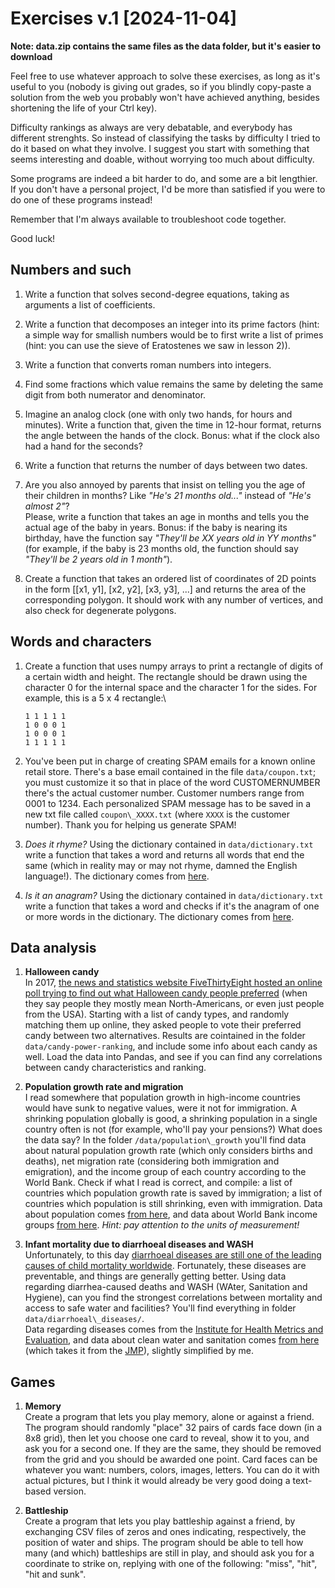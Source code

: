 Exercises v.1 [2024-11-04]
==========================

**Note: data.zip contains the same files as the data folder, but it's easier to download**

Feel free to use whatever approach to solve these exercises, as long as
it's useful to you (nobody is giving out grades, so if you blindly
copy-paste a solution from the web you probably won't have achieved
anything, besides shortening the life of your Ctrl key).

Difficulty rankings as always are very debatable, and everybody has
different strenghts. So instead of classifying the tasks by difficulty I
tried to do it based on what they involve. I suggest you start with
something that seems interesting and doable, without worrying too much
about difficulty.

Some programs are indeed a bit harder to do, and some are a bit
lengthier. If you don't have a personal project, I'd be more than
satisfied if you were to do one of these programs instead!

Remember that I'm always available to troubleshoot code together.

Good luck!

Numbers and such
----------------

1.  Write a function that solves second-degree equations, taking as
    arguments a list of coefficients.
    
3.  Write a function that decomposes an integer into its prime factors
    (hint: a simple way for smallish numbers would be to first write a
    list of primes (hint: you can use the sieve of Eratostenes we saw in
    lesson 2)).
    
5.  Write a function that converts roman numbers into integers.

6.  Find some fractions which value remains the same by deleting the
    same digit from both numerator and denominator.
    
7.  Imagine an analog clock (one with only two hands, for hours and
    minutes). Write a function that, given the time in 12-hour format,
    returns the angle between the hands of the clock. Bonus: what if the
    clock also had a hand for the seconds?
    
8.  Write a function that returns the number of days between two dates.

9.  Are you also annoyed by parents that insist on telling you the age
    of their children in months? Like *"He's 21 months old\..."* instead
    of *"He's almost 2"*?\
    Please, write a function that takes an age in months and tells you
    the actual age of the baby in years. Bonus: if the baby is nearing
    its birthday, have the function say *"They'll be XX years old in YY
    months"* (for example, if the baby is 23 months old, the function
    should say *"They'll be 2 years old in 1 month"*).

10. Create a function that takes an ordered list of coordinates of 2D
    points in the form \[\[x1, y1\], \[x2, y2\], \[x3, y3\], \...\] and
    returns the area of the corresponding polygon. It should work with
    any number of vertices, and also check for degenerate polygons.


Words and characters
--------------------

1.  Create a function that uses numpy arrays to print a rectangle of
    digits of a certain width and height. The rectangle should be drawn
    using the character 0 for the internal space and the character 1 for
    the sides. For example, this is a 5 x 4 rectangle:\

        1 1 1 1 1
        1 0 0 0 1
        1 0 0 0 1
        1 1 1 1 1

2.  You've been put in charge of creating SPAM emails for a known online
    retail store. There's a base email contained in the file
    ```data/coupon.txt```; you must customize it so that in place of the word
    CUSTOMERNUMBER there's the actual customer number. Customer numbers
    range from 0001 to 1234. Each personalized SPAM message has to be
    saved in a new txt file called ```coupon\_XXXX.txt``` (where ```XXXX``` is the
    customer number). Thank you for helping us generate SPAM!

3.  *Does it rhyme?* Using the dictionary contained in ```data/dictionary.txt```
    write a function that takes a word and returns all words that end
    the same (which in reality may or may not rhyme, damned the English
    language!). The dictionary comes from
    [here](https://github.com/dwyl/english-words).

4.  *Is it an anagram?* Using the dictionary contained in
    ```data/dictionary.txt``` write a function that takes a word and checks if
    it's the anagram of one or more words in the dictionary. The
    dictionary comes from [here](https://github.com/dwyl/english-words).


Data analysis
-------------

1.  **Halloween candy**\
    In 2017, [the news and statistics website FiveThirtyEight hosted an
    online poll trying to find out what Halloween candy people
    preferred](https://fivethirtyeight.com/videos/the-ultimate-halloween-candy-power-ranking/)
    (when they say people they mostly mean North-Americans, or even just
    people from the USA). Starting with a list of candy types, and
    randomly matching them up online, they asked people to vote their
    preferred candy between two alternatives. Results are cointained in
    the folder ```data/candy-power-ranking```, and include some info about
    each candy as well. Load the data into Pandas, and see if you can
    find any correlations between candy characteristics and ranking.

2.  **Population growth rate and migration**\
    I read somewhere that population growth in high-income countries
    would have sunk to negative values, were it not for immigration. A
    shrinking population globally is good, a shrinking population in a
    single country often is not (for example, who'll pay your pensions?)
    What does the data say? In the folder ```/data/population\_growth```
    you'll find data about natural population growth rate (which only
    considers births and deaths), net migration rate (considering both
    immigration and emigration), and the income group of each country
    according to the World Bank. Check if what I read is correct, and
    compile: a list of countries which population growth rate is saved
    by immigration; a list of countries which population is still
    shrinking, even with immigration. Data about population comes [from
    here](https://ourworldindata.org/population-growth), and data about
    World Bank income groups [from
    here](https://ourworldindata.org/grapher/world-bank-income-groups).
    *Hint: pay attention to the units of measurement!*

3.  **Infant mortality due to diarrhoeal diseases and WASH**\
    Unfortunately, to this day [diarrhoeal diseases are still one of the
    leading causes of child mortality
    worldwide](https://www.who.int/news-room/fact-sheets/detail/diarrhoeal-disease).
    Fortunately, these diseases are preventable, and things are
    generally getting better. Using data regarding diarrhea-caused
    deaths and WASH (WAter, Sanitation and Hygiene), can you find the
    strongest correlations between mortality and access to safe water
    and facilities? You'll find everything in folder
    ```data/diarrhoeal\_diseases/```.\
    Data regarding diseases comes from the [Institute for Health Metrics
    and Evaluation](https://vizhub.healthdata.org/gbd-compare/), and
    data about clean water and sanitation comes [from
    here](https://ourworldindata.org/clean-water-sanitation#explore-our-data-on-clean-water-and-sanitation)
    (which takes it from the [JMP](https://washdata.org/data)), slightly
    simplified by me.


Games
-----

1.  **Memory**\
    Create a program that lets you play memory, alone or against a
    friend. The program should randomly "place" 32 pairs of cards face
    down (in a 8x8 grid), then let you choose one card to reveal, show
    it to you, and ask you for a second one. If they are the same, they
    should be removed from the grid and you should be awarded one point.
    Card faces can be whatever you want: numbers, colors, images,
    letters. You can do it with actual pictures, but I think it would
    already be very good doing a text-based version.

2.  **Battleship**\
    Create a program that lets you play battleship against a friend, by
    exchanging CSV files of zeros and ones indicating, respectively, the
    position of water and ships. The program should be able to tell how
    many (and which) battleships are still in play, and should ask you
    for a coordinate to strike on, replying with one of the following:
    "miss", "hit", "hit and sunk".
